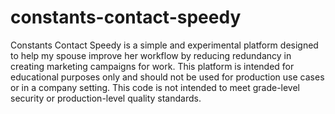 # constants-contact-speedy
Constants Contact Speedy is a simple and experimental platform designed to help my spouse improve her workflow by reducing redundancy in creating marketing campaigns for work. This platform is intended for educational purposes only and should not be used for production use cases or in a company setting. This code is not intended to meet grade-level security or production-level quality standards.

